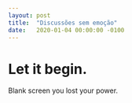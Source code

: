 ```yaml
---
layout: post
title:  "Discussões sem emoção"
date:   2020-01-04 00:00:00 -0100
---
```

Let it begin.
=============

Blank screen you lost your power.